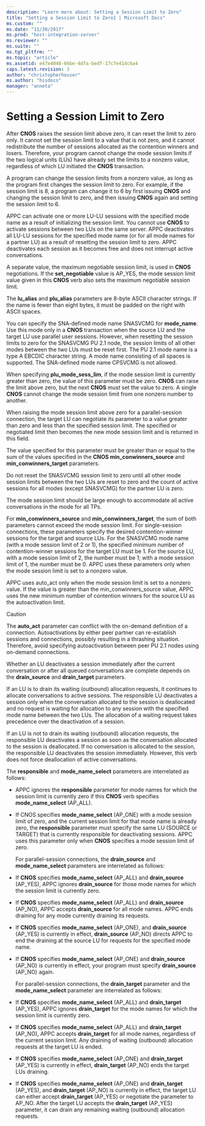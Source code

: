 ```yaml
---
description: "Learn more about: Setting a Session Limit to Zero"
title: "Setting a Session Limit to Zero1 | Microsoft Docs"
ms.custom: ""
ms.date: "11/30/2017"
ms.prod: "host-integration-server"
ms.reviewer: ""
ms.suite: ""
ms.tgt_pltfrm: ""
ms.topic: "article"
ms.assetid: e47e4048-66be-4dfa-bedf-17c7e41dc6a4
caps.latest.revision: 3
author: "christopherhouser"
ms.author: "hisdocs"
manager: "anneta"
---
```

# Setting a Session Limit to Zero
After **CNOS** raises the session limit above zero, it can reset the limit to zero only. It cannot set the session limit to a value that is not zero, and it cannot redistribute the number of sessions allocated as the contention winners and losers. Therefore, your program cannot change the mode session limits if the two logical units (LUs) have already set the limits to a nonzero value, regardless of which LU initiated the **CNOS** transaction.  

 A program can change the session limits from a nonzero value, as long as the program first changes the session limit to zero. For example, if the session limit is 8, a program can change it to 6 by first issuing **CNOS** and changing the session limit to zero, and then issuing **CNOS** again and setting the session limit to 6.  

 APPC can activate one or more LU-LU sessions with the specified mode name as a result of initializing the session limit. You cannot use **CNOS** to activate sessions between two LUs on the same server. APPC deactivates all LU-LU sessions for the specified mode name (or for all mode names for a partner LU) as a result of resetting the session limit to zero. APPC deactivates each session as it becomes free and does not interrupt active conversations.  

 A separate value, the maximum negotiable session limit, is used in **CNOS** negotiations. If the **set_negotiable** value is AP_YES, the mode session limit value given in this **CNOS** verb also sets the maximum negotiable session limit.  

 The **lu_alias** and **plu_alias** parameters are 8-byte ASCII character strings. If the name is fewer than eight bytes, it must be padded on the right with ASCII spaces.  

 You can specify the SNA-defined mode name SNASVCMG for **mode_name**. Use this mode only in a **CNOS** transaction when the source LU and the target LU use parallel user sessions. However, when resetting the session limits to zero for the SNASVCMG PU 2.1 node, the session limits of all other modes between the two LUs must be reset first. The PU 2.1 mode name is a type A EBCDIC character string. A mode name consisting of all spaces is supported. The SNA-defined mode name CPSVCMG is not allowed.  

 When specifying **plu_mode_sess_lim**, if the mode session limit is currently greater than zero, the value of this parameter must be zero. **CNOS** can raise the limit above zero, but the next **CNOS** must set the value to zero. A single **CNOS** cannot change the mode session limit from one nonzero number to another.  

 When raising the mode session limit above zero for a parallel-session connection, the target LU can negotiate its parameter to a value greater than zero and less than the specified session limit. The specified or negotiated limit then becomes the new mode session limit and is returned in this field.  

 The value specified for this parameter must be greater than or equal to the sum of the values specified in the **CNOS min_conwinners_source** and **min_conwinners_target** parameters.  

 Do not reset the SNASVCMG session limit to zero until all other mode session limits between the two LUs are reset to zero and the count of active sessions for all modes (except SNASVCMG) for the partner LU is zero.  

 The mode session limit should be large enough to accommodate all active conversations in the mode for all TPs.  

 For **min_conwinners_source** and **min_conwinners_target**, the sum of both parameters cannot exceed the mode session limit. For single-session connections, these parameters specify the desired contention-winner sessions for the target and source LUs. For the SNASVCMG mode name (with a mode session limit of 2 or 1), the specified minimum number of contention-winner sessions for the target LU must be 1. For the source LU, with a mode session limit of 2, the number must be 1; with a mode session limit of 1, the number must be 0. APPC uses these parameters only when the mode session limit is set to a nonzero value.  

 APPC uses auto_act only when the mode session limit is set to a nonzero value. If the value is greater than the min_conwinners_source value, APPC uses the new minimum number of contention winners for the source LU as the autoactivation limit.  

> [!CAUTION]
>  The **auto_act** parameter can conflict with the on-demand definition of a connection. Autoactivations by either peer partner can re-establish sessions and connections, possibly resulting in a thrashing situation. Therefore, avoid specifying autoactivation between peer PU 2.1 nodes using on-demand connections.  

 Whether an LU deactivates a session immediately after the current conversation or after all queued conversations are complete depends on the **drain_source** and **drain_target** parameters.  

 If an LU is to drain its waiting (outbound) allocation requests, it continues to allocate conversations to active sessions. The responsible LU deactivates a session only when the conversation allocated to the session is deallocated and no request is waiting for allocation to any session with the specified mode name between the two LUs. The allocation of a waiting request takes precedence over the deactivation of a session.  

 If an LU is not to drain its waiting (outbound) allocation requests, the responsible LU deactivates a session as soon as the conversation allocated to the session is deallocated. If no conversation is allocated to the session, the responsible LU deactivates the session immediately. However, this verb does not force deallocation of active conversations.  

 The **responsible** and **mode_name_select** parameters are interrelated as follows:  

- APPC ignores the **responsible** parameter for mode names for which the session limit is currently zero if this **CNOS** verb specifies **mode_name_select** (AP_ALL).  

- If CNOS specifies **mode_name_select** (AP_ONE) with a mode session limit of zero, and the current session limit for that mode name is already zero, the **responsible** parameter must specify the same LU (SOURCE or TARGET) that is currently responsible for deactivating sessions. APPC uses this parameter only when **CNOS** specifies a mode session limit of zero.  

  For parallel-session connections, the **drain_source** and **mode_name_select** parameters are interrelated as follows:  

- If **CNOS** specifies **mode_name_select** (AP_ALL) and **drain_source** (AP_YES), APPC ignores **drain_source** for those mode names for which the session limit is currently zero.  

- If **CNOS** specifies **mode_name_select** (AP_ALL) and **drain_source** (AP_NO), APPC accepts **drain_source** for all mode names. APPC ends draining for any mode currently draining its requests.  

- If **CNOS** specifies **mode_name_select** (AP_ONE), and **drain_source** (AP_YES) is currently in effect, **drain_source** (AP_NO) directs APPC to end the draining at the source LU for requests for the specified mode name.  

- If **CNOS** specifies **mode_name_select** (AP_ONE) and **drain_source** (AP_NO) is currently in effect, your program must specify **drain_source** (AP_NO) again.  

  For parallel-session connections, the **drain_target** parameter and the **mode_name_select** parameter are interrelated as follows:  

- If **CNOS** specifies **mode_name_select** (AP_ALL) and **drain_target** (AP_YES), APPC ignores **drain_target** for the mode names for which the session limit is currently zero.  

- If **CNOS** specifies **mode_name_select** (AP_ALL) and **drain_target** (AP_NO), APPC accepts **drain_target** for all mode names, regardless of the current session limit. Any draining of waiting (outbound) allocation requests at the target LU is ended.  

- If **CNOS** specifies **mode_name_select** (AP_ONE) and **drain_target** (AP_YES) is currently in effect, **drain_target** (AP_NO) ends the target LUs draining.  

- If **CNOS** specifies **mode_name_select** (AP_ONE) and **drain_target** (AP_YES), and **drain_target** (AP_NO) is currently in effect, the target LU can either accept **drain_target** (AP_YES) or negotiate the parameter to AP_NO. After the target LU accepts the **drain_target** (AP_YES) parameter, it can drain any remaining waiting (outbound) allocation requests.
